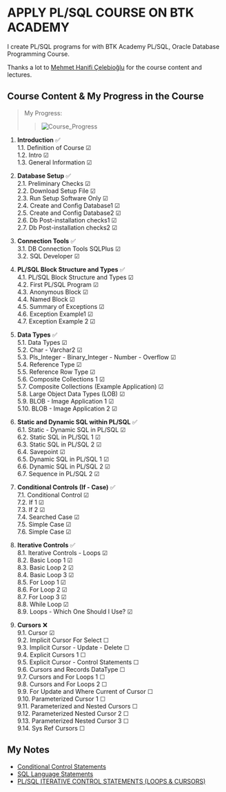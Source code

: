 # APPLY PL/SQL COURSE ON BTK ACADEMY

I create PL/SQL programs for with BTK Academy PL/SQL, Oracle Database Programming Course.

Thanks a lot to [Mehmet Hanifi Çelebioğlu](https://www.btkakademi.gov.tr/portal/trainer/4002) for the course content and lectures.

## Course Content & My Progress in the Course

> My Progress:  
>>![Course_Progress](https://geps.dev/progress/38?dangerColor=800000&warningColor=ff9900&successColor=006600)

1. **Introduction** ✅  
   1.1. Definition of Course  ☑  
   1.2. Intro  ☑  
   1.3. General Information  ☑  

2. **Database Setup** ✅  
   2.1. Preliminary Checks  ☑  
   2.2. Download Setup File  ☑  
   2.3. Run Setup Software Only  ☑  
   2.4. Create and Config Database1  ☑  
   2.5. Create and Config Database2  ☑  
   2.6. Db Post-installation checks1  ☑  
   2.7. Db Post-installation checks2  ☑  

3. **Connection Tools** ✅  
   3.1. DB Connection Tools SQLPlus  ☑  
   3.2. SQL Developer  ☑  

4. **PL/SQL Block Structure and Types** ✅  
   4.1. PL/SQL Block Structure and Types  ☑  
   4.2. First PL/SQL Program  ☑  
   4.3. Anonymous Block  ☑  
   4.4. Named Block  ☑  
   4.5. Summary of Exceptions  ☑  
   4.6. Exception Example1  ☑  
   4.7. Exception Example 2  ☑  

5. **Data Types** ✅  
   5.1. Data Types  ☑  
   5.2. Char - Varchar2  ☑  
   5.3. Pls_Integer - Binary_Integer - Number - Overflow  ☑  
   5.4. Reference Type  ☑  
   5.5. Reference Row Type  ☑  
   5.6. Composite Collections 1  ☑  
   5.7. Composite Collections (Example Application)  ☑  
   5.8. Large Object Data Types (LOB)  ☑  
   5.9. BLOB - Image Application 1  ☑  
   5.10. BLOB - Image Application 2  ☑  

6. **Static and Dynamic SQL within PL/SQL** ✅  
   6.1. Static - Dynamic SQL in PL/SQL  ☑  
   6.2. Static SQL in PL/SQL 1  ☑  
   6.3. Static SQL in PL/SQL 2  ☑  
   6.4. Savepoint  ☑  
   6.5. Dynamic SQL in PL/SQL 1  ☑  
   6.6. Dynamic SQL in PL/SQL 2  ☑  
   6.7. Sequence in PL/SQL 2  ☑  

7. **Conditional Controls (If - Case)** ✅  
   7.1. Conditional Control  ☑  
   7.2. If 1  ☑  
   7.3. If 2  ☑  
   7.4. Searched Case  ☑  
   7.5. Simple Case  ☑  
   7.6. Simple Case  ☑  

8. **Iterative Controls** ✅  
   8.1. Iterative Controls - Loops  ☑  
   8.2. Basic Loop 1  ☑  
   8.3. Basic Loop 2  ☑  
   8.4. Basic Loop 3  ☑  
   8.5. For Loop 1  ☑  
   8.6. For Loop 2  ☑  
   8.7. For Loop 3  ☑  
   8.8. While Loop  ☑  
   8.9. Loops - Which One Should I Use?  ☑  

9. **Cursors** ❌  
   9.1. Cursor  ☑  
   9.2. Implicit Cursor For Select  ☐  
   9.3. Implicit Cursor - Update - Delete  ☐  
   9.4. Explicit Cursors 1  ☐  
   9.5. Explicit Cursor - Control Statements  ☐  
   9.6. Cursors and Records DataType  ☐  
   9.7. Cursors and For Loops 1  ☐  
   9.8. Cursors and For Loops 2  ☐  
   9.9. For Update and Where Current of Cursor  ☐  
   9.10. Parameterized Cursor 1  ☐  
   9.11. Parameterized and Nested Cursors  ☐  
   9.12. Parameterized Nested Cursor 2  ☐  
   9.13. Parameterized Nested Cursor 3  ☐  
   9.14. Sys Ref Cursors  ☐  

## My Notes

- [Conditional Control Statements](./conditional_control_statments/notes-conditionals.md)
- [SQL Language Statements](./sql_language_statements/notes-sls.md)
- [PL/SQL ITERATIVE CONTROL STATEMENTS (LOOPS & CURSORS)](./iterative_control_statements(loops)/notes_loops.md)
